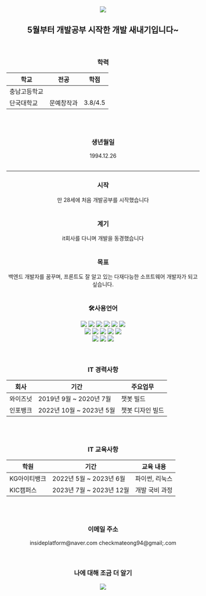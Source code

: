 <div align= center> 
<img src="https://capsule-render.vercel.app/api?type=waving&color=blueheight=200&section=header&text=PORTFOLIO&fontSize=90" />
</div>



<div align= center> 
<h2> 5월부터 개발공부 시작한 개발 새내기입니다~ </h2>
</div>
 <br>


<div align= center> 
<h3>학력</h3> 

|학교|전공|학점|
|----------|-----------|-----------|
|충남고등학교| | | 
 단국대학교|문예창작과|3.8/4.5|
 <br>
 <br>

 <h3>생년월일</h3>    
1994.12.26
 <br>
 <br>

<hr>
 
 
<h3>시작</h3>
만 28세에 처음 개발공부를 시작했습니다
 <br>
 <br>

<h3>계기</h3>
it회사를 다니며 개발을 동경했습니다
 <br>
 <br>

<h3>목표</h3>
백엔드 개발자를 꿈꾸며, 프론트도 잘 알고 있는 다재다능한 소프트웨어 개발자가 되고 싶습니다.
 <br>
 <br>

<h3>🛠사용언어</h3>
</div>

<div align= center> 
  <img src="https://img.shields.io/badge/java-007396?style=for-the-badge&logo=java&logoColor=white"> 
  <img src="https://img.shields.io/badge/python-3776AB?style=for-the-badge&logo=python&logoColor=white"> 
  <img src="https://img.shields.io/badge/html5-E34F26?style=for-the-badge&logo=html5&logoColor=white"> 
  <img src="https://img.shields.io/badge/css-1572B6?style=for-the-badge&logo=css3&logoColor=white"> 
  <img src="https://img.shields.io/badge/javascript-F7DF1E?style=for-the-badge&logo=javascript&logoColor=black"> 
  <img src="https://img.shields.io/badge/jquery-0769AD?style=for-the-badge&logo=jquery&logoColor=white">
  <br>
  
  <img src="https://img.shields.io/badge/oracle-F80000?style=for-the-badge&logo=oracle&logoColor=white"> 
  <img src="https://img.shields.io/badge/mysql-4479A1?style=for-the-badge&logo=mysql&logoColor=white"> 
  <img src="https://img.shields.io/badge/spring-6DB33F?style=for-the-badge&logo=spring&logoColor=white"> 
  <img src="https://img.shields.io/badge/django-092E20?style=for-the-badge&logo=django&logoColor=white">
  <img src="https://img.shields.io/badge/bootstrap-7952B3?style=for-the-badge&logo=bootstrap&logoColor=white">
  <br>

  <img src="https://img.shields.io/badge/apache tomcat-F8DC75?style=for-the-badge&logo=apachetomcat&logoColor=white">
  <img src="https://img.shields.io/badge/github-181717?style=for-the-badge&logo=github&logoColor=white">
  <img src="https://img.shields.io/badge/git-F05032?style=for-the-badge&logo=git&logoColor=white">
  <br>
</div>
 <br>
 <br>

<div align= center> 
<h3>IT 경력사항</h3>

|회사|기간|주요업무|
|----------|-----------|----------|
|와이즈넛|2019년 9월 ~ 2020년 7월|챗봇 빌드|
|인포뱅크|2022년 10월 ~ 2023년 5월|챗봇 디자인 빌드|
</div>
 <br>
 <br>

<div align= center> 
<h3>IT 교육사항</h3>

|학원|기간|교육 내용|
|----------|-----------|----------|
|KG아이티뱅크|2022년 5월 ~ 2023년 6월|파이썬, 리눅스|
|KIC캠퍼스|2023년 7월 ~ 2023년 12월|개발 국비 과정|
</div>
 <br>
 <br>

<div align= center> 
<h3>이메일 주소</h3>
insideplatform@naver.com
checkmateong94@gmail;.com
</div>
 <br>
 <br>

<div align= center>
<h3>나에 대해 조금 더 알기</h3>
<a href="https://velog.io/@ongong999"><img src="https://img.shields.io/badge/Velog-20C997?style=flat-square&logo=Velog&logoColor=white"/></a>
</div>

